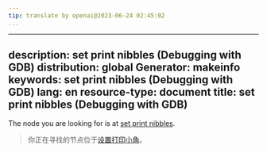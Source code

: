 ```yaml
---
tip: translate by openai@2023-06-24 02:45:02
...
```

---
description: set print nibbles (Debugging with GDB)
distribution: global
Generator: makeinfo
keywords: set print nibbles (Debugging with GDB)
lang: en
resource-type: document
title: set print nibbles (Debugging with GDB)
---

The node you are looking for is at [set print nibbles](Print-Settings.html#set-print-nibbles).

> 你正在寻找的节点位于[设置打印小角](Print-Settings.html#set-print-nibbles)。
